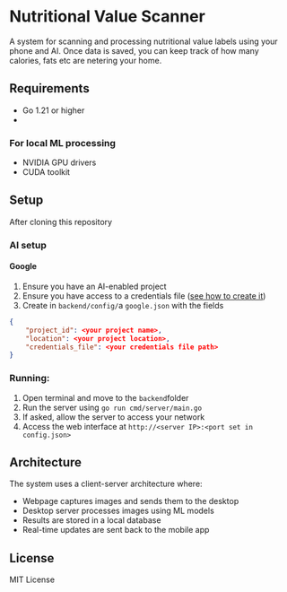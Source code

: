 # Nutritional Value Scanner

A system for scanning and processing nutritional value labels using your phone and AI.
Once data is saved, you can keep track of how many calories, fats etc are netering your home. 

## Requirements

- Go 1.21 or higher
- 
### For local ML processing
- NVIDIA GPU drivers
- CUDA toolkit

## Setup

After cloning this repository

### AI setup

#### Google

1. Ensure you have an AI-enabled project
1. Ensure you have access to a credentials file ([see how to create it](https://developers.google.com/workspace/guides/create-credentials))
1. Create in `backend/config/`a `google.json` with the fields 
```json
{
    "project_id": <your project name>,
    "location": <your project location>,
    "credentials_file": <your credentials file path>
} 
```

### Running:
1. Open terminal and move to the `backend`folder
1. Run the server using `go run cmd/server/main.go`
1. If asked, allow the server to access your network
1. Access the web interface at `http://<server IP>:<port set in config.json>`

## Architecture

The system uses a client-server architecture where:
- Webpage captures images and sends them to the desktop
- Desktop server processes images using ML models
- Results are stored in a local database
- Real-time updates are sent back to the mobile app

## License

MIT License